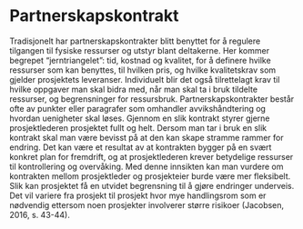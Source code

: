 # Partnerskapskontrakt
Tradisjonelt har partnerskapskontrakter blitt benyttet for å regulere tilgangen til fysiske ressurser og utstyr blant deltakerne. Her kommer begrepet “jerntriangelet”: tid, kostnad og kvalitet, for å definere hvilke ressurser som kan benyttes, til hvilken pris, og hvilke kvalitetskrav som gjelder prosjektets leveranser. Individuelt blir det også tilrettelagt krav til hvilke oppgaver man skal bidra med, når man skal ta i bruk tildelte ressurser, og begrensninger for ressursbruk. Partnerskapskontrakter består ofte av punkter eller paragrafer som omhandler avvikshåndtering og hvordan uenigheter skal løses. Gjennom en slik kontrakt styrer gjerne prosjektlederen prosjektet fullt og helt. Dersom man tar i bruk en slik kontrakt skal man være bevisst på at den kan skape stramme rammer for endring. Det kan være et resultat av at kontrakten bygger på en svært konkret plan for fremdrift, og at prosjektlederen krever betydelige ressurser til kontrollering og overvåking. Med denne innsikten kan man vurdere om kontrakten mellom prosjektleder og prosjekteier burde være mer fleksibelt. Slik kan prosjektet få en utvidet begrensning til å gjøre endringer underveis.
Det vil variere fra prosjekt til prosjekt hvor mye handlingsrom som er nødvendig ettersom noen prosjekter involverer større risikoer (Jacobsen, 2016, s. 43-44). 
